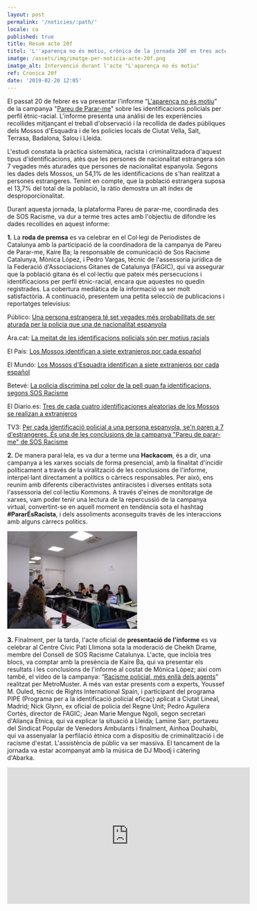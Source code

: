 ```yaml
---
layout: post
permalink: '/noticies/:path/'
locale: ca
published: true
title: Resum acte 20f
titol: 'L''aparença no és motiu, crònica de la jornada 20F en tres actes'
imatge: /assets/img/imatge-per-noticia-acte-20f.png
imatge_alt: Intervenció durant l'acte "L'aparença no és motiu"
ref: Cronica 20f
date: '2019-02-20 12:05'
---
```

El passat 20 de febrer es va presentar l'informe “[L'aparença no és motiu](https://www.pareudepararme.org/assets/img/informe2018-ca.pdf)” de la campanya "[Pareu de Parar-me](http://www.pareudepararme.org/)" sobre les identificacions policials per perfil ètnic-racial. L'informe presenta una anàlisi de les experiències recollides mitjançant el treball d'observació i la recollida de dades públiques dels Mossos d'Esquadra i de les policies locals de Ciutat Vella, Salt, Terrasa, Badalona, Salou i Lleida.

L'estudi constata la pràctica sistemàtica, racista i criminalitzadora d'aquest tipus d'identificacions, atès que les persones de nacionalitat estrangera són 7 vegades més aturades que persones de nacionalitat espanyola. Segons les dades dels Mossos, un 54,1% de les identificacions de s'han realitzat a persones estrangeres. Tenint en compte, que la població estrangera suposa el 13,7% del total de la població, la ràtio demostra un alt índex de desproporcionalitat.

Durant aquesta jornada, la plataforma Pareu de parar-me, coordinada des de SOS Racisme, va dur a terme tres actes amb l'objectiu de difondre les dades recollides en aquest informe:

**1.** La **roda de premsa** es va celebrar en el Col·legi de Periodistes de Catalunya amb la participació de la coordinadora de la campanya de Pareu de Parar-me, Kaire Ba; la responsable de comunicació de Sos Racisme Catalunya, Mònica López, i Pedro Vargas, tècnic de l'assessoria jurídica de la Federació d'Associacions Gitanes de Catalunya (FAGIC), qui va assegurar que la població gitana és el col·lectiu que pateix més persecucions i identificacions per perfil ètnic-racial, encara que aquestes no quedin registrades. La cobertura mediàtica de la informació va ser molt satisfactòria. A continuació, presentem una petita selecció de publicacions i reportatges televisius:

Público: [Una persona estrangera té set vegades més probabilitats de ser aturada per la policia que una de nacionalitat espanyola](https://www.publico.es/public/racisme-institucional-persona-estrangera-set-vegades-mes-probabilitats-aturada-per-policia-nacionalitat-espanyola.html)

Ara.cat: [La meitat de les identificacions policials són per motius racials
](https://www.ara.cat/societat/meitat-identificacions-policials-motius-racials_0_2183781819.html)

El País: [Los Mossos identifican a siete extranjeros por cada español
](https://elpais.com/ccaa/2019/02/20/catalunya/1550663670_155055.html)

El Mundo: [Los Mossos d'Esquadra identifican a siete extranjeros por cada español
](https://www.elmundo.es/cataluna/2019/02/20/5c6d45a721efa0da7a8b4609.html)

Betevé: [La policia discrimina pel color de la pell quan fa identificacions, segons SOS Racisme
](https://beteve.cat/societat/sos-racisme-identificacions-policia/)

El Diario.es: [Tres de cada cuatro identificaciones aleatorias de los Mossos se realizan a extranjeros
](https://www.eldiario.es/catalunya/identificaciones-Mossos-dEsquadra-poblacion-extranjera_0_870013107.html)

TV3: [Per cada identificació policial a una persona espanyola, se'n paren a 7 d'estrangeres. És una de les conclusions de la campanya "Pareu de parar-me" de SOS Racisme](<Per cada identificació policial a una persona espanyola, se'n paren a 7 d'estrangeres. És una de les conclusions de la campanya "Pareu de parar-me" de SOS Racisme>)



**2.** De manera paral·lela, es va dur a terme una **Hackacom**, és a dir, una campanya a les xarxes socials de forma presencial, amb la finalitat d'incidir políticament a través de la viralització de les conclusions de l'informe, interpel·lant directament a polítics o càrrecs responsables. Per això, ens reunim amb diferents ciberactivistes antiracistes i diverses entitats sota l'assessoria del col·lectiu Kommons. A través d'eines de monitoratge de xarxes, vam poder tenir una lectura de la repercussió de la campanya virtual, convertint-se en aquell moment en tendència sota el hashtag **\#PararÉsRacista**, i dels assoliments aconseguits través de les interaccions amb alguns càrrecs polítics.

![](/assets/img/hackacom.jpg)

**3.** Finalment, per la tarda, l'acte oficial de **presentació de l'informe** es va celebrar al Centre Cívic Pati Llimona sota la moderació de Cheikh Drame, membre del Consell de SOS Racisme Catalunya. L'acte, que incloïa tres blocs, va comptar amb la presència de Kaire Ba, qui va presentar els resultats i les conclusions de l'informe al costat de Mònica López; així com també, el vídeo de la campanya: “[Racisme policial, més enllà dels agents](https://www.youtube.com/watch?v=faq4zbQdO2E&list=PL6sTQdZ8s9kephXO1i4esLBKL0N5kQefR&index=17&t=8s)” realitzat per MetroMuster. A més van estar presents com a experts, Youssef M. Ouled, tècnic de Rights International Spain, i participant del programa PIPE (Programa per a la identificació policial eficaç) aplicat a Ciutat Lineal, Madrid; Nick Glynn, ex oficial de policia del Regne Unit; Pedro Aguilera Cortés, director de FAGIC; Jean Marie Mengue Ngoli, segon secretari d'Aliança Ètnica, qui va explicar la situació a Lleida; Lamine Sarr, portaveu del Sindicat Popular de Venedors Ambulants i finalment, Ainhoa Douhaibi, qui va assenyalar la perfilació ètnica com a dispositiu de criminalització i de racisme d'estat. L'assistència de públic va ser massiva. El tancament de la jornada va estar acompanyat amb la música de DJ Mbodj i càtering d'Abarka.

<iframe src="https://www.youtube.com/embed/mq3muFG5Qck" width="560" height="315" frameborder="0" allowfullscreen="allowfullscreen"></iframe>

